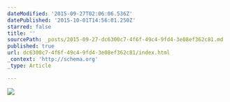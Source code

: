 ```yaml
---
dateModified: '2015-09-27T02:06:06.536Z'
datePublished: '2015-10-01T14:56:01.250Z'
starred: false
title: ''
sourcePath: _posts/2015-09-27-dc6300c7-4f6f-49c4-9fd4-3e08ef362c81.md
published: true
url: dc6300c7-4f6f-49c4-9fd4-3e08ef362c81/index.html
_context: 'http://schema.org'
_type: Article

---
```

![](https://the-grid-user-content.s3-us-west-2.amazonaws.com/2f717607-c5c6-473c-b432-996e2530d30b.jpg)